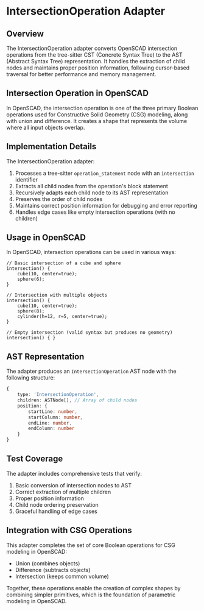 # IntersectionOperation Adapter

## Overview

The IntersectionOperation adapter converts OpenSCAD intersection operations from the tree-sitter CST (Concrete Syntax Tree) to the AST (Abstract Syntax Tree) representation. It handles the extraction of child nodes and maintains proper position information, following cursor-based traversal for better performance and memory management.

## Intersection Operation in OpenSCAD

In OpenSCAD, the intersection operation is one of the three primary Boolean operations used for Constructive Solid Geometry (CSG) modeling, along with union and difference. It creates a shape that represents the volume where all input objects overlap.

## Implementation Details

The IntersectionOperation adapter:

1. Processes a tree-sitter `operation_statement` node with an `intersection` identifier
2. Extracts all child nodes from the operation's block statement
3. Recursively adapts each child node to its AST representation
4. Preserves the order of child nodes
5. Maintains correct position information for debugging and error reporting
6. Handles edge cases like empty intersection operations (with no children)

## Usage in OpenSCAD

In OpenSCAD, intersection operations can be used in various ways:

```openscad
// Basic intersection of a cube and sphere
intersection() {
    cube(10, center=true);
    sphere(6);
}

// Intersection with multiple objects
intersection() {
    cube(10, center=true);
    sphere(8);
    cylinder(h=12, r=5, center=true);
}

// Empty intersection (valid syntax but produces no geometry)
intersection() { }
```

## AST Representation

The adapter produces an `IntersectionOperation` AST node with the following structure:

```typescript
{
    type: 'IntersectionOperation',
    children: ASTNode[], // Array of child nodes
    position: {
        startLine: number,
        startColumn: number,
        endLine: number,
        endColumn: number
    }
}
```

## Test Coverage

The adapter includes comprehensive tests that verify:

1. Basic conversion of intersection nodes to AST
2. Correct extraction of multiple children
3. Proper position information
4. Child node ordering preservation
5. Graceful handling of edge cases

## Integration with CSG Operations

This adapter completes the set of core Boolean operations for CSG modeling in OpenSCAD:

- Union (combines objects)
- Difference (subtracts objects)
- Intersection (keeps common volume)

Together, these operations enable the creation of complex shapes by combining simpler primitives, which is the foundation of parametric modeling in OpenSCAD.
